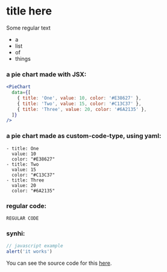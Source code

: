 # title here

Some regular text

* a
* list
* of
* things

### a pie chart made with JSX:

```jsx
<PieChart
  data={[
    { title: 'One', value: 10, color: '#E38627' },
    { title: 'Two', value: 15, color: '#C13C37' },
    { title: 'Three', value: 20, color: '#6A2135' },
  ]}
/>
```

### a pie chart made as custom-code-type, using yaml:
```pie
- title: One
  value: 10
  color: "#E38627"
- title: Two
  value: 15
  color: "#C13C37"
- title: Three
  value: 20
  color: "#6A2135"
```

### regular code:

```
REGULAR CODE
```


### synhi:

```js
// javascript example
alert('it works')
```

You can see the source code for this [here](https://github.com/konsumer/react-markdown-example/blob/master/src/example.md).